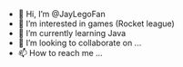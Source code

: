 - 👋 Hi, I’m @JayLegoFan
- 👀 I’m interested in games (Rocket league)
- 🌱 I’m currently learning Java
- 💞️ I’m looking to collaborate on ...
- 📫 How to reach me ...

<!---
JayLegoFan/JayLegoFan is a ✨ special ✨ repository because its `README.md` (this file) appears on your GitHub profile.
You can click the Preview link to take a look at your changes.
--->

